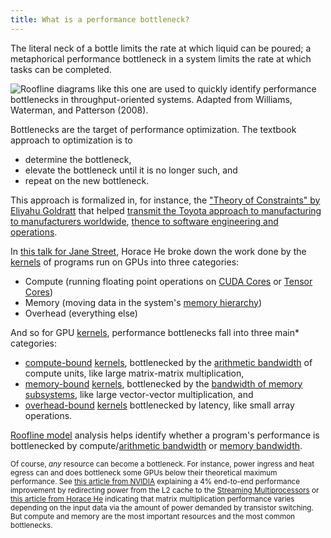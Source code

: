 ```yaml
---
title: What is a performance bottleneck?
---
```


The literal neck of a bottle limits the rate at which liquid can be poured; a metaphorical performance bottleneck in a system limits the rate at which tasks can be completed.

![[Roofline diagrams](/gpu-glossary/perf/roofline-model) like this one are used to quickly identify performance bottlenecks in throughput-oriented systems. Adapted from [Williams, Waterman, and Patterson (2008)](https://people.eecs.berkeley.edu/~kubitron/cs252/handouts/papers/RooflineVyNoYellow.pdf).](themed-image://roofline-model.svg)

Bottlenecks are the target of performance optimization. The textbook approach to optimization is to

- determine the bottleneck,
- elevate the bottleneck until it is no longer such, and
- repeat on the new bottleneck.

This approach is formalized in, for instance, the ["Theory of Constraints" by Eliyahu Goldratt](https://en.wikipedia.org/wiki/Theory_of_constraints) that helped [transmit the Toyota approach to manufacturing to manufacturers worldwide](https://www.leanproduction.com/theory-of-constraints/), [thence to software engineering and operations](https://youtu.be/1jU7iUr-0xE).

In [this talk for Jane Street](https://youtu.be/139UPjoq7Kw?t=1229), Horace He broke down the work done by the [kernels](/gpu-glossary/device-software/kernel) of programs run on GPUs into three categories:

- Compute (running floating point operations on [CUDA Cores](/gpu-glossary/device-hardware/cuda-core) or [Tensor Cores](/gpu-glossary/device-hardware/tensor-core))
- Memory (moving data in the system's [memory hierarchy](/gpu-glossary/device-software/memory-hierarchy))
- Overhead (everything else)

And so for GPU [kernels](/gpu-glossary/device-software/kernel), performance bottlenecks fall into three main* categories:

- [compute-bound](/gpu-glossary/perf/FIXME) [kernels](/gpu-glossary/device-software/kernel), bottlenecked by the [arithmetic bandwidth](/gpu-glossary/perf/FIXME) of compute units, like large matrix-matrix multiplication,
- [memory-bound](/gpu-glossary/perf/FIXME) [kernels](/gpu-glossary/device-software/kernel), bottlenecked by the [bandwidth of memory subsystems](/gpu-glossary/perf/FIXME), like large vector-vector multiplication, and
- [overhead-bound](/gpu-glossary/perf/FIXME) [kernels](/gpu-glossary/device-software/kernel) bottlenecked by latency, like small array operations.

[Roofline model](/gpu-glossary/perf/FIXME) analysis helps identify whether a program's performance is bottlenecked by compute/[arithmetic bandwidth](/gpu-glossary/perf/FIXME) or [memory bandwidth](/gpu-glossary/perf/FIXME).

<small>Of course, *any* resource can become a bottleneck. For instance, power ingress and heat egress can and does bottleneck some GPUs below their theoretical maximum performance. See [this article from NVIDIA](https://developer.nvidia.com/blog/nvidia-sets-new-generative-ai-performance-and-scale-records-in-mlperf-training-v4-0/) explaining a 4% end-to-end performance improvement by redirecting power from the L2 cache to the [Streaming Multiprocessors](/gpu-glossary/device-hardware/streaming-multiprocessor) or [this article from Horace He](https://www.thonking.ai/p/strangely-matrix-multiplications) indicating that matrix multiplication performance varies depending on the input data via the amount of power demanded by transistor switching. But compute and memory are the most important resources and the most common bottlenecks.</small>
